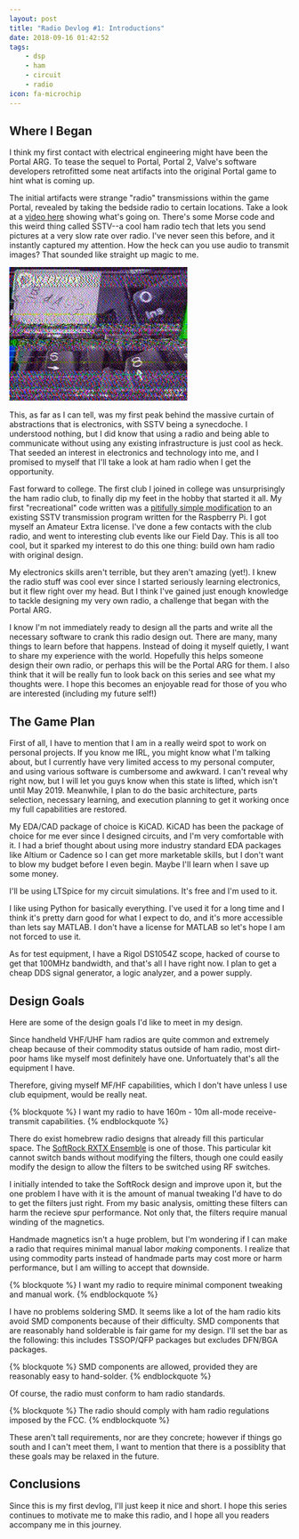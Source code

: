 ```yaml
---
layout: post
title: "Radio Devlog #1: Introductions"
date: 2018-09-16 01:42:52
tags: 
    - dsp
    - ham
    - circuit
    - radio
icon: fa-microchip
---
```


## Where I Began

I think my first contact with electrical engineering might have been the Portal
ARG. To tease the sequel to Portal, Portal 2, Valve's software developers retrofitted 
some neat artifacts into the original Portal game to hint what is coming up. 

The initial artifacts were strange "radio" transmissions within the game Portal,
revealed by taking the bedside radio to certain locations. Take a look at a 
[video here](https://www.youtube.com/watch?v=91LB9ssE__k) showing what's going on.
There's some Morse code and this weird thing called SSTV--a cool ham radio tech
that lets you send pictures at a very slow rate over radio. I've never seen this
before, and it instantly captured my attention. How the heck can you use audio
to transmit images? That sounded like straight up magic to me.

![An SSTV image from the Portal ARG. This was encoded using audio.](/blob/pictures/Dinosaur2.png)

This, as far as I can tell, was my first peak behind the massive curtain of 
abstractions that is electronics, with SSTV being a synecdoche. I understood
nothing, but I did know that using a radio and being able to communicate without
using any existing infrastructure is just cool as heck. That seeded an interest
in electronics and technology into me, and I promised to myself that I'll take
a look at ham radio when I get the opportunity.

Fast forward to college. The first club I joined in college was unsurprisingly 
the ham radio club, to finally dip my feet in the hobby that started it all. 
My first "recreational" code written was a 
[pitifully simple modification](https://github.com/hatsunearu/pisstvpp)
to an existing SSTV transmission program written for the Raspberry Pi. 
I got myself an Amateur Extra license. I've done a few contacts with the club 
radio, and went to interesting club events like our Field Day.
This is all too cool, but it sparked my interest to do this one thing: build own
ham radio with original design.

My electronics skills aren't terrible, but they aren't amazing (yet!). I knew the
radio stuff was cool ever since I started seriously learning electronics, 
but it flew right over my head. But I think I've gained just enough knowledge
to tackle designing my very own radio, a challenge that began with the Portal ARG.

I know I'm not immediately ready to design all the parts and write all the necessary
software to crank this radio design out. There are many, many things to learn 
before that happens. Instead of doing it myself quietly, I want to share my 
experience with the world. Hopefully this helps someone design their own radio, or
perhaps this will be the Portal ARG for them. I also think that it will be really
fun to look back on this series and see what my thoughts were. I hope this
becomes an enjoyable read for those of you who are interested (including my future self!)

## The Game Plan

First of all, I have to mention that I am in a really weird spot to work on 
personal projects. If you know me IRL, you might know what I'm talking about, but
I currently have very limited access to my personal computer, and using various 
software is cumbersome and awkward. I can't reveal why right now, but I will 
let you guys know when this state is lifted, which isn't until May 2019. 
Meanwhile, I plan to do the basic architecture, parts selection, necessary
learning, and execution planning to get it working once my full capabilities are 
restored. 

My EDA/CAD package of choice is KiCAD. KiCAD has been the package of choice
for me ever since I designed circuits, and I'm very comfortable with it.
I had a brief thought about using more industry standard EDA packages
like Altium or Cadence so I can get more marketable skills, but I don't want to 
blow my budget before I even begin. Maybe I'll learn when I save up some money.

I'll be using LTSpice for my circuit simulations. It's free and I'm used to it.

I like using Python for basically everything. I've used it for a long time and 
I think it's pretty darn good for what I expect to do, and it's more accessible
than lets say MATLAB. I don't have a license for MATLAB so let's hope I am not 
forced to use it. 

As for test equipment, I have a Rigol DS1054Z scope, hacked of course to get
that 100MHz bandwidth, and that's all I have right now. I plan to get a cheap 
DDS signal generator, a logic analyzer, and a power supply. 

## Design Goals

Here are some of the design goals I'd like to meet in my design.

Since handheld VHF/UHF ham radios are quite common and extremely cheap because of
their commodity status outside of ham radio, most dirt-poor hams like myself most 
definitely have one. Unfortuately that's all the equipment I have.

Therefore, giving myself MF/HF capabilities, which I don't have unless I use
club equipment, would be really neat. 

{% blockquote %}
I want my radio to have 160m - 10m all-mode receive-transmit capabilities.
{% endblockquote %}

There do exist homebrew radio designs that already fill this particular space. 
The [SoftRock RXTX Ensemble](http://fivedash.com/index.php?main_page=product_info&products_id=7)
is one of those. This particular kit cannot switch bands without modifying the filters, though
one could easily modify the design to allow the filters to be switched using
RF switches.

I initially intended to take the SoftRock design and improve upon it, but the 
one problem I have with it is the amount of manual tweaking I'd have to do to
get the filters just right. From my basic analysis, omitting these filters can
harm the recieve spur performance. Not only that, the filters require manual
winding of the magnetics. 

Handmade magnetics isn't a huge problem, but I'm wondering if I can make a radio 
that requires minimal manual labor *making* components. I realize that using 
commodity parts instead of handmade parts may cost more or harm performance,
but I am willing to accept that downside.

{% blockquote %}
I want my radio to require minimal component tweaking and manual work.
{% endblockquote %}

I have no problems soldering SMD. It seems like a lot of the ham radio kits
avoid SMD components because of their difficulty. SMD components that are 
reasonably hand solderable is fair game for my design. I'll set the bar as the
following: this includes TSSOP/QFP packages but excludes DFN/BGA packages. 

{% blockquote %}
SMD components are allowed, provided they are reasonably easy to hand-solder.
{% endblockquote %}

Of course, the radio must conform to ham radio standards.

{% blockquote %}
The radio should comply with ham radio regulations imposed by the FCC.
{% endblockquote %}

These aren't tall requirements, nor are they concrete; however if things go south and
I can't meet them, I want to mention that there is a possiblity that these 
goals may be relaxed in the future.

## Conclusions

Since this is my first devlog, I'll just keep it nice and short. I hope this 
series continues to motivate me to make this radio, and I hope all you readers
accompany me in this journey.